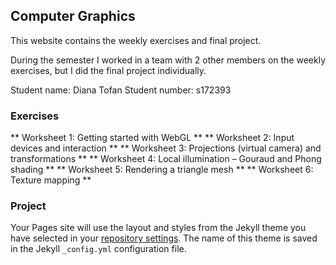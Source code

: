 ## Computer Graphics 

This website contains the weekly exercises and final project. 

During the semester I worked in a team with 2 other members on the weekly exercises, but I did the final project individually.

Student name: Diana Tofan
Student number: s172393

### Exercises

** Worksheet 1: Getting started with WebGL **
** Worksheet 2: Input devices and interaction **
** Worksheet 3: Projections (virtual camera) and transformations **
** Worksheet 4: Local illumination – Gouraud and Phong shading **
** Worksheet 5: Rendering a triangle mesh **
** Worksheet 6: Texture mapping **

### Project

Your Pages site will use the layout and styles from the Jekyll theme you have selected in your [repository settings](https://github.com/dianatofan/Computer-Graphics/settings). The name of this theme is saved in the Jekyll `_config.yml` configuration file.
